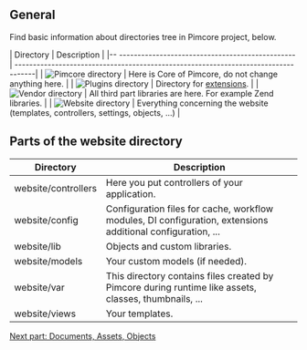 ## General

Find basic information about directories tree in Pimcore project, below. 

| Directory                                          | Description                                                                        |
|-- ------------------------------------------------ | -----------------------------------------------------------------------------------|
| ![Pimcore directory](/img/Directories_pimcore.png) | Here is Core of Pimcore, do not change anything here.                              |
| ![Plugins directory](/img/Directories_plugins.png) | Directory for [extensions](!Getting_Started/Create_Extension).                               |
| ![Vendor directory](/img/Directories_vendor.png)   | All third part libraries are here. For example Zend libraries.                     |
| ![Website directory](/img/Directories_website.png) | Everything concerning the website (templates, controllers, settings, objects, ...) |

## Parts of the website directory

| Directory           | Description                                                                                                        |
|---------------------|--------------------------------------------------------------------------------------------------------------------|
| website/controllers | Here you put controllers of your application.                                                                      |
| website/config      | Configuration files for cache, workflow modules, DI configuration, extensions additional configuration, ...        |
| website/lib         | Objects and custom libraries.                                                                                      |
| website/models      | Your custom models (if needed).                                                                                    |
| website/var         | This directory contains files created by Pimcore during runtime like assets, classes, thumbnails, ...              |
| website/views       | Your templates.                                                                                                    |

[Next part: Documents, Assets, Objects](!Getting_Started/Tutorial)